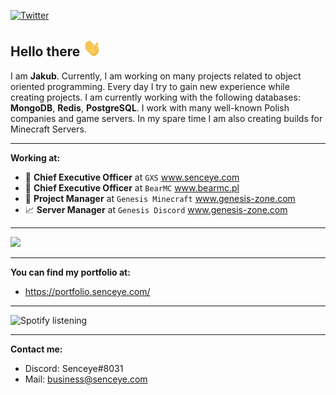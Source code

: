 [![Twitter](https://img.shields.io/badge/twitter-%231DA1F2.svg?&style=for-the-badge&logo=twitter&logoColor=white)](https://twitter.com/real_senceye)

## Hello there <img src="https://github.com/ankitwarbhe/ankitwarbhe/blob/master/Hi.gif" width="29px">

I am **Jakub**. Currently, I am working on many projects related to object oriented programming. Every day I try to gain new experience while creating projects.
I am currently working with the following databases: **MongoDB**, **Redis**, **PostgreSQL**. I work with many well-known Polish companies and game servers. 
In my spare time I am also creating builds for Minecraft Servers. 

---

**Working at:**
- 📯 **Chief Executive Officer** at `GXS` www.senceye.com
- 🎁 **Chief Executive Officer** at `BearMC` www.bearmc.pl
- 📐 **Project Manager** at `Genesis Minecraft`  www.genesis-zone.com
- 📈 **Server Manager** at `Genesis Discord`  www.genesis-zone.com

---

<img src="https://github-readme-stats.vercel.app/api?username=senceye&show_icons=true&hide_border=true&theme=material-palenight&count_private=true"><br>

---

**You can find my portfolio at:**
- https://portfolio.senceye.com/

---

![Spotify listening](https://spotify-recently-played-readme.vercel.app/api?user=Senceye)

---

**Contact me:**

- Discord: Senceye#8031
- Mail: business@senceye.com


